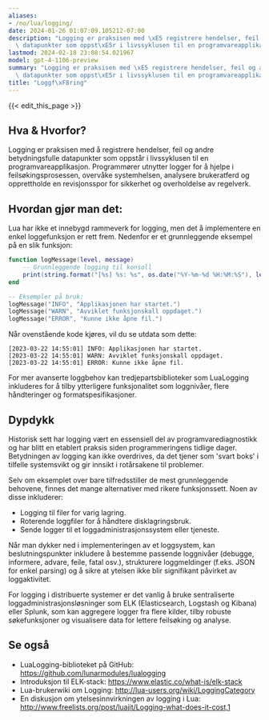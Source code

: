 ```yaml
---
aliases:
- /no/lua/logging/
date: 2024-01-26 01:07:09.105212-07:00
description: "Logging er praksisen med \xE5 registrere hendelser, feil og andre betydningsfulle\
  \ datapunkter som oppst\xE5r i livssyklusen til en programvareapplikasjon.\u2026"
lastmod: 2024-02-18 23:08:54.021967
model: gpt-4-1106-preview
summary: "Logging er praksisen med \xE5 registrere hendelser, feil og andre betydningsfulle\
  \ datapunkter som oppst\xE5r i livssyklusen til en programvareapplikasjon.\u2026"
title: "Loggf\xF8ring"
---
```


{{< edit_this_page >}}

## Hva & Hvorfor?

Logging er praksisen med å registrere hendelser, feil og andre betydningsfulle datapunkter som oppstår i livssyklusen til en programvareapplikasjon. Programmører utnytter logger for å hjelpe i feilsøkingsprosessen, overvåke systemhelsen, analysere brukeratferd og opprettholde en revisjonsspor for sikkerhet og overholdelse av regelverk.

## Hvordan gjør man det:

Lua har ikke et innebygd rammeverk for logging, men det å implementere en enkel loggefunksjon er rett frem. Nedenfor er et grunnleggende eksempel på en slik funksjon:

```lua
function logMessage(level, message)
    -- Grunnleggende logging til konsoll
    print(string.format("[%s] %s: %s", os.date("%Y-%m-%d %H:%M:%S"), level, message))
end

-- Eksempler på bruk:
logMessage("INFO", "Applikasjonen har startet.")
logMessage("WARN", "Avviklet funksjonskall oppdaget.")
logMessage("ERROR", "Kunne ikke åpne fil.")
```

Når ovenstående kode kjøres, vil du se utdata som dette:
```
[2023-03-22 14:55:01] INFO: Applikasjonen har startet.
[2023-03-22 14:55:01] WARN: Avviklet funksjonskall oppdaget.
[2023-03-22 14:55:01] ERROR: Kunne ikke åpne fil.
```

For mer avanserte loggbehov kan tredjepartsbiblioteker som LuaLogging inkluderes for å tilby ytterligere funksjonalitet som loggnivåer, flere håndteringer og formatspesifikasjoner.

## Dypdykk

Historisk sett har logging vært en essensiell del av programvarediagnostikk og har blitt en etablert praksis siden programmeringens tidlige dager. Betydningen av logging kan ikke overdrives, da det tjener som 'svart boks' i tilfelle systemsvikt og gir innsikt i rotårsakene til problemer.

Selv om eksemplet over bare tilfredsstiller de mest grunnleggende behovene, finnes det mange alternativer med rikere funksjonssett. Noen av disse inkluderer:

- Logging til filer for varig lagring.
- Roterende loggfiler for å håndtere disklagringsbruk.
- Sende logger til et loggadministrasjonssystem eller tjeneste.

Når man dykker ned i implementeringen av et loggsystem, kan beslutningspunkter inkludere å bestemme passende loggnivåer (debugge, informere, advare, feile, fatal osv.), strukturere loggmeldinger (f.eks. JSON for enkel parsing) og å sikre at ytelsen ikke blir signifikant påvirket av loggaktivitet.

For logging i distribuerte systemer er det vanlig å bruke sentraliserte loggadministrasjonsløsninger som ELK (Elasticsearch, Logstash og Kibana) eller Splunk, som kan aggregere logger fra flere kilder, tilby robuste søkefunksjoner og visualisere data for lettere feilsøking og analyse.

## Se også

- LuaLogging-biblioteket på GitHub: https://github.com/lunarmodules/lualogging
- Introduksjon til ELK-stack: https://www.elastic.co/what-is/elk-stack
- Lua-brukerwiki om Logging: http://lua-users.org/wiki/LoggingCategory
- En diskusjon om ytelsesinnvirkningen av logging i Lua: http://www.freelists.org/post/luajit/Logging-what-does-it-cost,1
